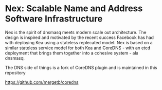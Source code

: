 # Nex: Scalable Name and Address Software Infrastructure

Nex is the spirit of dnsmasq meets modern scale out architecture. The design is inspired and motivated by the recent success Facebook has had with deploying Kea using a stateless replecated model. Nex is based on a similar stateless service model for both Kea and CoreDNS - with an etcd deployment that brings them together into a cohesive system - ala dnsmasq.

The DNS side of things is a fork of CoreDNS plugin and is maintained in this repository

https://github.com/mergetb/coredns
